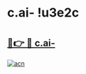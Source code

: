 # c.ai- !u3e2c

# <h2><a href="https://bfhwvj.esa.edu.pl?title=c.ai-&ref=u3e2c">🔗👉 🔴 c.ai-</a></h2>

[![acn](https://github.com/user-attachments/assets/0f9c940e-d8b0-45ae-aac7-cd30a18b3e1c)](https://bfhwvj.esa.edu.pl?title=c.ai-&ref=u3e2c)

